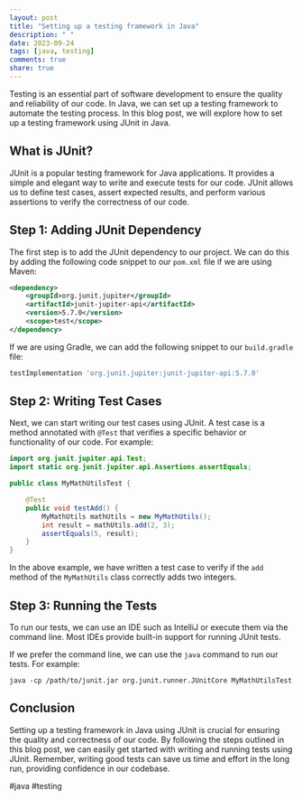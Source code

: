 ```yaml
---
layout: post
title: "Setting up a testing framework in Java"
description: " "
date: 2023-09-24
tags: [java, testing]
comments: true
share: true
---
```


Testing is an essential part of software development to ensure the quality and reliability of our code. In Java, we can set up a testing framework to automate the testing process. In this blog post, we will explore how to set up a testing framework using JUnit in Java.

## What is JUnit?

JUnit is a popular testing framework for Java applications. It provides a simple and elegant way to write and execute tests for our code. JUnit allows us to define test cases, assert expected results, and perform various assertions to verify the correctness of our code.

## Step 1: Adding JUnit Dependency

The first step is to add the JUnit dependency to our project. We can do this by adding the following code snippet to our `pom.xml` file if we are using Maven:

```xml
<dependency>
    <groupId>org.junit.jupiter</groupId>
    <artifactId>junit-jupiter-api</artifactId>
    <version>5.7.0</version>
    <scope>test</scope>
</dependency>
```

If we are using Gradle, we can add the following snippet to our `build.gradle` file:

```groovy
testImplementation 'org.junit.jupiter:junit-jupiter-api:5.7.0'
```

## Step 2: Writing Test Cases

Next, we can start writing our test cases using JUnit. A test case is a method annotated with `@Test` that verifies a specific behavior or functionality of our code. For example:

```java
import org.junit.jupiter.api.Test;
import static org.junit.jupiter.api.Assertions.assertEquals;

public class MyMathUtilsTest {

    @Test
    public void testAdd() {
        MyMathUtils mathUtils = new MyMathUtils();
        int result = mathUtils.add(2, 3);
        assertEquals(5, result);
    }
}
```

In the above example, we have written a test case to verify if the `add` method of the `MyMathUtils` class correctly adds two integers.

## Step 3: Running the Tests

To run our tests, we can use an IDE such as IntelliJ or execute them via the command line. Most IDEs provide built-in support for running JUnit tests.

If we prefer the command line, we can use the `java` command to run our tests. For example:

```shell
java -cp /path/to/junit.jar org.junit.runner.JUnitCore MyMathUtilsTest
```

## Conclusion

Setting up a testing framework in Java using JUnit is crucial for ensuring the quality and correctness of our code. By following the steps outlined in this blog post, we can easily get started with writing and running tests using JUnit. Remember, writing good tests can save us time and effort in the long run, providing confidence in our codebase.

#java #testing